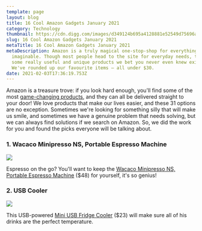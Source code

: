 ```yaml
---
template: page
layout: blog
title: 16 Cool Amazon Gadgets January 2021
category: Technology
thumbnail: https://cdn.digg.com/images/d349124b695a4128881e52549d75696a_4c0638b5a9aa4cb98c3998d8f4701dcb_header.jpeg
slug: 16 Cool Amazon Gadgets January 2021
metaTitle: 16 Cool Amazon Gadgets January 2021
metaDescription: Amazon is a truly magical one-stop-shop for everything
  imaginable. Though most people head to the site for everyday needs, there are
  some really useful and unique products we bet you never even knew existed.
  We've rounded up our favourite items — all under $30.
date: 2021-02-03T17:36:19.753Z
---
```

Amazon is a treasure trove: if you look hard enough, you'll find some of the most [game-changing products](https://www.popsugar.co.uk/smart-living/Top-Rated-Gadgets-From-Amazon-46072185), and they can all be delivered straight to your door! We love products that make our lives easier, and these 31 options are no exception. Sometimes we're looking for something silly that will make us smile, and sometimes we have a genuine problem that needs solving, but we can always find solutions if we search on Amazon. So, we did the work for you and found the picks everyone will be talking about.

### 1. Wacaco Minipresso NS, Portable Espresso Machine

![](https://media1.popsugar-assets.com/files/thumbor/bKaLcPpWpcnBwBd5KdXeDjb81zo/fit-in/1024x1024/filters:format_auto-!!-:strip_icc-!!-/2018/09/19/744/n/24155406/0f320b24387d8f4c_netimgAfjsI3/i/Wacaco-Minipresso-NS-Portable-Espresso-Machine.jpg)

Espresso on the go? You'll want to keep the [Wacaco Minipresso NS, Portable Espresso Machine](https://www.amazon.com/Minipresso-Portable-Espresso-Compatible-Manually/dp/B00VTA9F6U/ref=sr_1_4?crid=ZF4B7WNFW5BL&keywords=portable+espresso+maker&qid=1570223936&s=home-garden&sprefix=portable+esp,garden,128&sr=1-4&tag=popsugarshopx-20) ($48) for yourself, it's so genius!

### 2. USB Cooler

![](https://media1.popsugar-assets.com/files/thumbor/3Wfp068DdPRfYtPEoIvjqp66_W0/fit-in/1024x1024/filters:format_auto-!!-:strip_icc-!!-/2014/12/12/922/n/1922441/349792fc13d34f54_11/i/Mini-USB-Fridge-Cooler.jpg)

This USB-powered [Mini USB Fridge Cooler](https://www.amazon.com/Zorvo-Fridge-Cooler-Beverage-Refrigerator/dp/B01LX8ZTH9/?tag=popsugarshopx-20) ($23) will make sure all of his drinks are the perfect temperature.